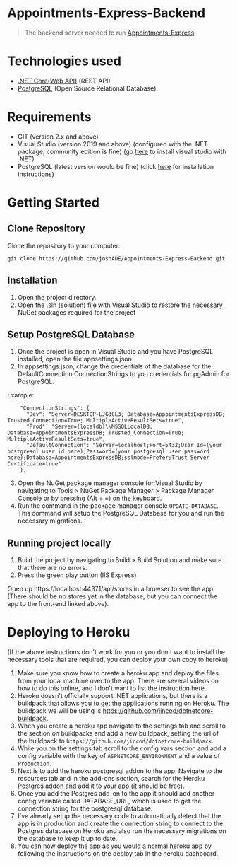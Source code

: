 # Appointments-Express-Backend
> The backend server needed to run [Appointments-Express](https://github.com/joshADE/appointments-express-frontend)


# Technologies used
* [.NET Core(Web API)](https://dotnet.microsoft.com/apps/aspnet/apis) (REST API)
* [PostgreSQL](https://www.postgresql.org/) (Open Source Relational Database)

# Requirements

* GIT (version 2.x and above)
* Visual Studio (version 2019 and above) (configured with the .NET package, community edition is fine) (go [here](https://visualstudio.microsoft.com/vs/features/net-development/) to install visual studio with .NET)
* PostgreSQL (latest version would be fine) (click [here](https://www.postgresqltutorial.com/install-postgresql/) for installation instructions)

# Getting Started

## Clone Repository

Clone the repository to your computer.

```
git clone https://github.com/joshADE/Appointments-Express-Backend.git
```

## Installation

1. Open the project directory.
2. Open the .sln (solution) file with Visual Studio to restore the necessary NuGet packages required for the project

## Setup PostgreSQL Database

1. Once the project is open in Visual Studio and you have PostgreSQL installed, open the file appsettings.json.
2. In appsettings.json, change the credentials of the database for the DefaultConnection ConnectionStrings to you credentials for pgAdmin for PostgreSQL. 

Example:
```
    "ConnectionStrings": {
      "Dev": "Server=DESKTOP-LJG3CL3; Database=AppointmentsExpressDB; Trusted_Connection=True; MultipleActiveResultSets=true",
      "Prod": "Server=(localdb)\\MSSQLLocalDB; Database=AppointmentsExpressDB; Trusted_Connection=True; MultipleActiveResultSets=true",
      "DefaultConnection": "Server=localhost;Port=5432;User Id=(your postgresql user id here);Password=(your postgresql user password here);Database=AppointmentsExpressDB;sslmode=Prefer;Trust Server Certificate=true"
    },
```

3. Open the NuGet package manager console for Visual Studio by navigating to Tools > NuGet Package Manager > Package Manager Console or by pressing (Alt + =) on the keyboard.
4. Run the command in the package manager console `` UPDATE-DATABASE ``. This command will setup the PostgreSQL Database for you and run the necessary migrations.

## Running project locally

1. Build the project by navigating to Build > Build Solution and make sure that there are no errors.
2. Press the green play button (IIS Express)

Open up https://localhost:44371/api/stores in a browser to see the app. (There should be no stores yet in the database, but you can connect the app to the front-end linked above).

# Deploying to Heroku

(If the above instructions don't work for you or you don't want to install the necessary tools that are required, you can deploy your own copy to heroku)

1. Make sure you know how to create a heroku app and deploy the files from your local machine over to the app. There are several videos on how to do this online, and I don't want to list the instruction here.
2. Heroku doesn't officially support .NET applications, but there is a buildpack that allows you to get the applications running on Heroku. The buildpack we will be using is https://github.com/jincod/dotnetcore-buildpack.
3. When you create a heroku app navigate to the settings tab and scroll to the section on buildpacks and add a new buildpack, setting the url of the buildpack to `` https://github.com/jincod/dotnetcore-buildpack ``.
4. While you on the settings tab scroll to the config vars section and add a config variable with the key of `` ASPNETCORE_ENVIRONMENT `` and a value of `` Production ``.
5. Next is to add the heroku postgresql addon to the app. Navigate to the resources tab and in the add-ons section, search for the Heroku Postgres addon and add it to your app (it should be free).
6. Once you add the Postgres add-on to the app it should add another config variable called DATABASE_URL, which is used to get the connection string for the postgresql database.
7. I've already setup the necessary code to automatically detect that the app is in production and create the connection string to connect to the Postgres database on Heroku and also run the necessary migrations on the database to keep it up to date.
8. You can now deploy the app as you would a normal heroku app by following the instructions on the deploy tab in the heroku dashboard.



